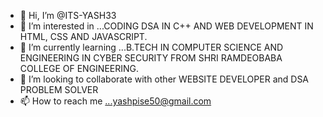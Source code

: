- 👋 Hi, I’m @ITS-YASH33
- 👀 I’m interested in ...CODING DSA IN C++ AND WEB DEVELOPMENT IN HTML, CSS AND JAVASCRIPT.
- 🌱 I’m currently learning ...B.TECH IN COMPUTER SCIENCE AND ENGINEERING IN CYBER SECURITY FROM SHRI RAMDEOBABA COLLEGE OF ENGINEERING.
- 💞️ I’m looking to collaborate with other WEBSITE DEVELOPER and DSA PROBLEM SOLVER
- 📫 How to reach me ...yashpise50@gmail.com

<!---
🚀 Passionate Software Engineer with a diverse skill set spanning multiple domains. Specializing in Data Structures and Algorithms (DSA) and proficient in C++ development, I am adept at crafting efficient and scalable solutions to complex problems.

💻 My expertise extends to cloud computing platforms such as AWS and Microsoft Azure, where I leverage the power of the cloud to build resilient and high-performing applications. Additionally, I excel in web development, with hands-on experience in React.js and Node.js, allowing me to create dynamic and interactive web applications.

🐧 I thrive in Linux-Unix environments and have a deep understanding of system architecture and administration. As a polyglot programmer, I am proficient in GO Lang and continuously explore new languages and frameworks to broaden my skill set and stay adaptable in the ever-evolving tech landscape.

🏆 An avid participant in Competitive Programming competitions, I continuously sharpen my algorithmic and problem-solving skills, pushing the boundaries of what's possible in software development. My expertise in Database Management Systems (DBMS) and MYSQL enables me to design and optimize data-driven solutions that meet the demands of modern applications.

🔍 I am currently seeking opportunities to leverage my diverse skill set and contribute to impactful projects in a collaborative and dynamic environment. Let's connect and explore how we can drive innovation together!
--->
